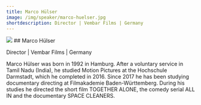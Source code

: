 ```yaml
---
title: Marco Hülser 
image: /img/speaker/marco-huelser.jpg
shortdescription: Director | Vembar Films | Germany
---
```

<img src="/img/speaker/marco-huelser.jpg">
## Marco Hülser 

Director | Vembar Films | Germany

Marco Hülser was born in 1992 in Hamburg. After a voluntary service in Tamil Nadu (India), he studied Motion Pictures at the Hochschule Darmstadt, which he completed in 2016. Since 2017 he has been studying documentary directing at Filmakademie Baden-Württemberg. During his studies he directed the short film TOGETHER ALONE, the comedy serial ALL IN and the documentary SPACE CLEANERS.